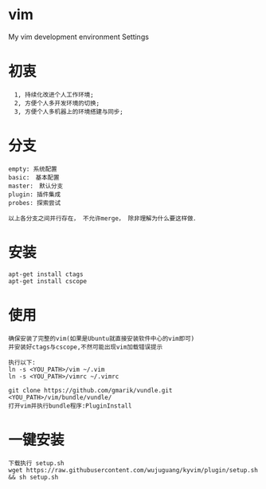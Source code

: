 # vim
My vim development environment Settings

# 初衷
	　1, 持续化改进个人工作环境;
	　2, 方便个人多开发环境的切换;
	　3, 方便个人多机器上的环境搭建与同步;

# 分支
	empty: 系统配置
	basic:　基本配置
	master:　默认分支
	plugin: 插件集成
	probes: 探索尝试

	以上各分支之间并行存在， 不允许merge， 除非理解为什么要这样做．

# 安装
	apt-get install ctags
	apt-get install cscope

# 使用
	确保安装了完整的vim(如果是Ubuntu就直接安装软件中心的vim即可)
	并安装好ctags与cscope,不然可能出现vim加载错误提示

	执行以下:
	ln -s <YOU_PATH>/vim ~/.vim
	ln -s <YOU_PATH>/vimrc ~/.vimrc

	git clone https://github.com/gmarik/vundle.git <YOU_PATH>/vim/bundle/vundle/
	打开vim并执行bundle程序:PluginInstall

# 一键安装
	下载执行 setup.sh
	wget https://raw.githubusercontent.com/wujuguang/kyvim/plugin/setup.sh && sh setup.sh
